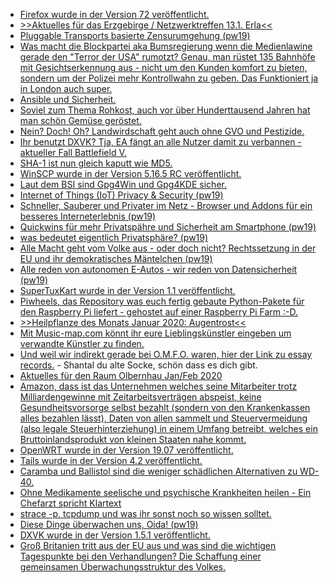 * [Firefox wurde in der Version 72 veröffentlicht.](http://www.phoronix.com/scan.php?page=news_item&px=Firefox-72-Available)
* [>>Aktuelles für das Erzgebirge / Netzwerktreffen 13.1. Erla<<](https://bio-erzgebirge.de/wp/?p=19701)
* [Pluggable Transports basierte Zensurumgehung (pw19)](https://cdn.media.ccc.de/events/privacyweek/2019/h264-hd/pw19-255-deu-Pluggable_Transports_basierte_Zensurumgehung_hd.mp4)
* [Was macht die Blockpartei aka Bumsregierung wenn die Medienlawine gerade den "Terror der USA" rumotzt? Genau, man rüstet 135 Bahnhöfe mit Gesichtserkennung aus - nicht um den Kunden komfort zu bieten, sondern um der Polizei mehr Kontrollwahn zu geben. Das Funktioniert ja in London auch super.](https://tuxproject.de/blog/2020/01/collapse-under-the-empire-beyond-us-gesichtserkennung-fuer-die-bahn/)
* [Ansible und Sicherheit.](https://opensource.com/article/20/1/ansible-news-edition-six)
* [Soviel zum Thema Rohkost, auch vor über Hunderttausend Jahren hat man schön Gemüse geröstet.](https://netzfrauen.org/2020/01/06/vegan-2/)
* [Nein? Doch! Oh? Landwirdschaft geht auch ohne GVO und Pestizide.](https://netzfrauen.org/2020/01/08/garten-4/)
* [Ihr benutzt DXVK? Tja, EA fängt an alle Nutzer damit zu verbannen - aktueller Fall Battlefield V.](https://forums.lutris.net/t/ea-banning-dxvk-on-battlefield-v/7810/#)
* [SHA-1 ist nun gleich kaputt wie MD5.](https://sha-mbles.github.io/)
* [WinSCP wurde in der Version 5.16.5 RC veröffentlicht.](https://www.planet3dnow.de/cms/53775-winscp-5-16-5-rc/)
* [Laut dem BSI sind Gpg4Win und Gpg4KDE sicher.](https://www.pro-linux.de/news/1/27703/bsi-gpg4win-und-gpg4kde-sind-sicher.html)
* [Internet of Things (IoT) Privacy & Security (pw19)](https://cdn.media.ccc.de/events/privacyweek/2019/h264-hd/pw19-251-eng-Internet_of_Things_IoT_Privacy_Security_hd.mp4)
* [Schneller, Sauberer und Privater im Netz - Browser und Addons für ein besseres Interneterlebnis (pw19)](https://cdn.media.ccc.de/events/privacyweek/2019/h264-hd/pw19-273-eng-Schneller_Sauberer_und_Privater_im_Netz_-_Browser_und_Addons_fuer_ein_besseres_Interneterlebnis_hd.mp4)
* [Quickwins für mehr Privatspähre und Sicherheit am Smartphone (pw19)](https://cdn.media.ccc.de/events/privacyweek/2019/h264-hd/pw19-324-deu-Quickwins_fuer_mehr_Privatspaehre_und_Sicherheit_am_Smartphone_hd.mp4)
* [was bedeutet eigentlich Privatsphäre? (pw19)](https://cdn.media.ccc.de/events/privacyweek/2019/h264-hd/pw19-228-deu-was_bedeutet_eigentlich_Privatsphaere.mp4)
* [Alle Macht geht vom Volke aus - oder doch nicht? Rechtssetzung in der EU und ihr demokratisches Mäntelchen (pw19)](https://cdn.media.ccc.de/events/privacyweek/2019/h264-hd/pw19-259-deu-Alle_Macht_geht_vom_Volke_aus_-_oder_doch_nicht_Rechtssetzung_in_der_EU_und_ihr_demokratisches_Maentelchen_hd.mp4)
* [Alle reden von autonomen E-Autos - wir reden von Datensicherheit (pw19)](https://cdn.media.ccc.de/events/privacyweek/2019/h264-hd/pw19-225-deu-Alle_reden_von_autonomen_E-Autos_-_wir_reden_von_Datensicherheit_hd.mp4)
* [SuperTuxKart wurde in der Version 1.1 veröffentlicht.](https://www.pro-linux.de/news/1/27701/supertuxkart-11-ver%C3%B6ffentlicht.html)
* [Piwheels, das Repository was euch fertig gebaute Python-Pakete für den Raspberry Pi liefert - gehostet auf einer Raspberry Pi Farm :-D.](https://opensource.com/article/20/1/piwheels)
* [>>Heilpflanze des Monats Januar 2020: Augentrost<<](https://bio-erzgebirge.de/wp/?p=19724)
* [Mit Music-map.com könnt ihr eure Lieblingskünstler eingeben um verwandte Künstler zu finden.](https://www.music-map.com/omfo.html)
* [Und weil wir indirekt gerade bei O.M.F.O. waren, hier der Link zu essay records.](http://essayrecordings.com/essay_vivadiaspora.htm) - Shantal du alte Socke, schön dass es dich gibt.
* [Aktuelles für den Raum Olbernhau Jan/Feb 2020](https://bio-erzgebirge.de/wp/?p=19739)
* [Amazon, dass ist das Unternehmen welches seine Mitarbeiter trotz Milliardengewinne mit Zeitarbeitsverträgen abspeist, keine Gesundheitsvorsorge selbst bezahlt (sondern von den Krankenkassen alles bezahlen lässt), Daten von allen sammelt und Steuervermeidung (also legale Steuerhinterziehung) in einem Umfang betreibt, welches ein Bruttoinlandsprodukt von kleinen Staaten nahe kommt.](https://www.kuketz-blog.de/tschuess-amazon/)
* [OpenWRT wurde in der Version 19.07 veröffentlicht.](http://www.phoronix.com/scan.php?page=news_item&px=OpenWrt-19.07-Released)
* [Tails wurde in der Version 4.2 veröffentlicht.](https://www.pro-linux.de/news/1/27707/tails-42-verbessert-das-automatische-update.html)
* [Caramba und Ballistol sind die weniger schädlichen Alternativen zu WD-40.](https://www.myhomebook.de/tools/kriechoel-wd-40)
* [Ohne Medikamente seelische und psychische Krankheiten heilen - Ein Chefarzt spricht Klartext](https://www.welt-im-wandel.tv/video/ohne-medikamente-seelische-und-psychische-krankheiten-heilen-ein-chefarzt-spricht-klartext/)
* [strace -p, tcpdump und was ihr sonst noch so wissen solltet.](https://opensource.com/article/20/1/ops-hacks-sysadmins)
* [Diese Dinge überwachen uns, Oida! (pw19)](https://cdn.media.ccc.de/events/privacyweek/2019/h264-hd/pw19-250-deu-Diese_Dinge_ueberwachen_uns_Oida.mp4)
* [DXVK wurde in der Version 1.5.1 veröffentlicht.](http://www.phoronix.com/scan.php?page=news_item&px=DXVK-1.5.1-Released)
* [Groß Britanien tritt aus der EU aus und was sind die wichtigen Tagespunkte bei den Verhandlungen? Die Schaffung einer gemeinsamen Überwachungsstruktur des Volkes.](https://tuxproject.de/blog/2020/01/bruesseler-prioritaeten/)
